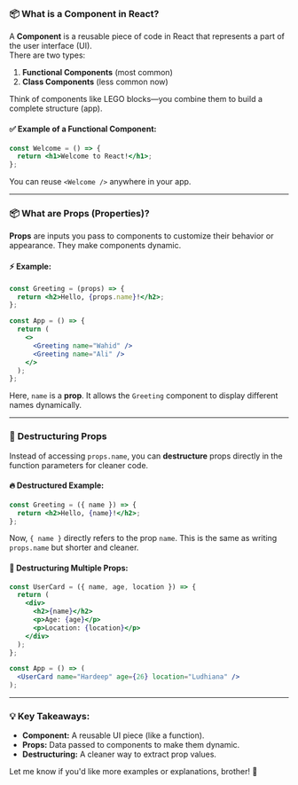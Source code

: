 ### 📦 **What is a Component in React?**  
A **Component** is a reusable piece of code in React that represents a part of the user interface (UI).  
There are two types:  
1. **Functional Components** (most common)  
2. **Class Components** (less common now)

Think of components like LEGO blocks—you combine them to build a complete structure (app).  

#### ✅ Example of a Functional Component:
```jsx
const Welcome = () => {
  return <h1>Welcome to React!</h1>;
};
```

You can reuse `<Welcome />` anywhere in your app.

---

### 📦 **What are Props (Properties)?**  
**Props** are inputs you pass to components to customize their behavior or appearance. They make components dynamic.  

#### ⚡ Example:
```jsx
const Greeting = (props) => {
  return <h2>Hello, {props.name}!</h2>;
};

const App = () => {
  return (
    <>
      <Greeting name="Wahid" />
      <Greeting name="Ali" />
    </>
  );
};
```
Here, `name` is a **prop**. It allows the `Greeting` component to display different names dynamically.

---

### 🚀 **Destructuring Props**  
Instead of accessing `props.name`, you can **destructure** props directly in the function parameters for cleaner code.  

#### 🔥 Destructured Example:
```jsx
const Greeting = ({ name }) => {
  return <h2>Hello, {name}!</h2>;
};
```
Now, `{ name }` directly refers to the prop `name`. This is the same as writing `props.name` but shorter and cleaner.

#### 🎯 Destructuring Multiple Props:
```jsx
const UserCard = ({ name, age, location }) => {
  return (
    <div>
      <h2>{name}</h2>
      <p>Age: {age}</p>
      <p>Location: {location}</p>
    </div>
  );
};

const App = () => (
  <UserCard name="Hardeep" age={26} location="Ludhiana" />
);
```

---

### 💡 **Key Takeaways:**
- **Component:** A reusable UI piece (like a function).
- **Props:** Data passed to components to make them dynamic.
- **Destructuring:** A cleaner way to extract prop values.

Let me know if you'd like more examples or explanations, brother! 🚀